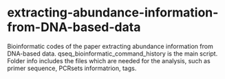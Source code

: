 # extracting-abundance-information-from-DNA-based-data

Bioinformatic codes of the paper extracting abundance information from DNA-based data.
qseq_bioinformatic_command_history is the main script. Folder info includes the files which are needed for the analysis, such as primer sequence, PCRsets informatrion, tags. 
